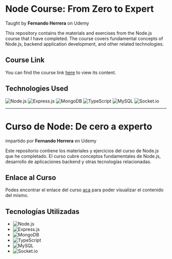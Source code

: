 # Node Course: From Zero to Expert

Taught by **Fernando Herrera** on Udemy

This repository contains the materials and exercises from the Node.js course that I have completed. The course covers fundamental concepts of Node.js, backend application development, and other related technologies.

## Course Link

You can find the course link [here](https://www.udemy.com/course/node-de-cero-a-experto/) to view its content.

## Technologies Used

![Node.js](https://img.shields.io/badge/Node.js-green) ![Express.js](https://img.shields.io/badge/Express.js-blue) ![MongoDB](https://img.shields.io/badge/MongoDB-brightgreen) ![TypeScript](https://img.shields.io/badge/TypeScript-blue) ![MySQL](https://img.shields.io/badge/MySQL-blue) ![Socket.io](https://img.shields.io/badge/Socket.io-grey)

---

# Curso de Node: De cero a experto

impartido por **Fernando Herrera** en Udemy

Este repositorio contiene los materiales y ejercicios del curso de Node.js que he completado. El curso cubre conceptos fundamentales de Node.js, desarrollo de aplicaciones backend y otras tecnologías relacionadas.

## Enlace al Curso

Podes encontrar el enlace del curso [aca](https://www.udemy.com/course/node-de-cero-a-experto/) para poder visualizar el contenido del mismo.

## Tecnologías Utilizadas

- ![Node.js](https://img.shields.io/badge/Node.js-green)
- ![Express.js](https://img.shields.io/badge/Express.js-blue)
- ![MongoDB](https://img.shields.io/badge/MongoDB-brightgreen)
- ![TypeScript](https://img.shields.io/badge/TypeScript-blue)
- ![MySQL](https://img.shields.io/badge/MySQL-blue)
- ![Socket.io](https://img.shields.io/badge/Socket.io-grey)
